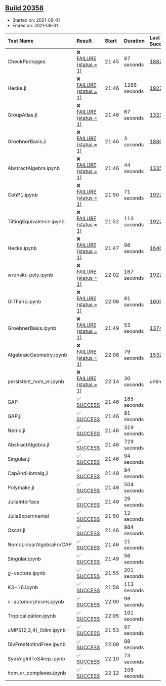 ## [Build 20358](https://oscarci.mathematik.uni-kl.de/job/oscar/20358/)

* Started on: 2021-09-01
* Ended on: 2021-09-01

| Test Name    | Result | Start | Duration | Last Success | First Failure |
|:-------------|:-------|:------|:---------|:-------------|:--------------|
| CheckPackages | ❌ [FAILURE (status = 1)](https://oscarci.mathematik.uni-kl.de/job/oscar/20358/artifact/logs/build-20358/CheckPackages.log) | 21:45 | 87 seconds | [18822](https://oscarci.mathematik.uni-kl.de/job/oscar/18822/) | [18823](https://oscarci.mathematik.uni-kl.de/job/oscar/18823/) |
| Hecke.jl | ❌ [FAILURE (status = 1)](https://oscarci.mathematik.uni-kl.de/job/oscar/20358/artifact/logs/build-20358/Hecke.jl.log) | 21:46 | 1266 seconds | [19222](https://oscarci.mathematik.uni-kl.de/job/oscar/19222/) | [20152](https://oscarci.mathematik.uni-kl.de/job/oscar/20152/) |
| GroupAtlas.jl | ❌ [FAILURE (status = 1)](https://oscarci.mathematik.uni-kl.de/job/oscar/20358/artifact/logs/build-20358/GroupAtlas.jl.log) | 21:46 | 67 seconds | [13311](https://oscarci.mathematik.uni-kl.de/job/oscar/13311/) | [13312](https://oscarci.mathematik.uni-kl.de/job/oscar/13312/) |
| GroebnerBasis.jl | ❌ [FAILURE (status = 1)](https://oscarci.mathematik.uni-kl.de/job/oscar/20358/artifact/logs/build-20358/GroebnerBasis.jl.log) | 21:46 | 3 seconds | [18864](https://oscarci.mathematik.uni-kl.de/job/oscar/18864/) | [18865](https://oscarci.mathematik.uni-kl.de/job/oscar/18865/) |
| AbstractAlgebra.ipynb | ❌ [FAILURE (status = 1)](https://oscarci.mathematik.uni-kl.de/job/oscar/20358/artifact/logs/build-20358/AbstractAlgebra.ipynb.log) | 21:46 | 44 seconds | [13355](https://oscarci.mathematik.uni-kl.de/job/oscar/13355/) | [13356](https://oscarci.mathematik.uni-kl.de/job/oscar/13356/) |
| CohP1.ipynb | ❌ [FAILURE (status = 1)](https://oscarci.mathematik.uni-kl.de/job/oscar/20358/artifact/logs/build-20358/CohP1.ipynb.log) | 21:50 | 71 seconds | [19222](https://oscarci.mathematik.uni-kl.de/job/oscar/19222/) | [20152](https://oscarci.mathematik.uni-kl.de/job/oscar/20152/) |
| TiltingEquivalence.ipynb | ❌ [FAILURE (status = 1)](https://oscarci.mathematik.uni-kl.de/job/oscar/20358/artifact/logs/build-20358/TiltingEquivalence.ipynb.log) | 21:52 | 113 seconds | [19222](https://oscarci.mathematik.uni-kl.de/job/oscar/19222/) | [20152](https://oscarci.mathematik.uni-kl.de/job/oscar/20152/) |
| Hecke.ipynb | ❌ [FAILURE (status = 1)](https://oscarci.mathematik.uni-kl.de/job/oscar/20358/artifact/logs/build-20358/Hecke.ipynb.log) | 21:47 | 98 seconds | [16463](https://oscarci.mathematik.uni-kl.de/job/oscar/16463/) | [16464](https://oscarci.mathematik.uni-kl.de/job/oscar/16464/) |
| wronski-poly.ipynb | ❌ [FAILURE (status = 1)](https://oscarci.mathematik.uni-kl.de/job/oscar/20358/artifact/logs/build-20358/wronski-poly.ipynb.log) | 22:02 | 167 seconds | [19222](https://oscarci.mathematik.uni-kl.de/job/oscar/19222/) | [20152](https://oscarci.mathematik.uni-kl.de/job/oscar/20152/) |
| GITFans.ipynb | ❌ [FAILURE (status = 1)](https://oscarci.mathematik.uni-kl.de/job/oscar/20358/artifact/logs/build-20358/GITFans.ipynb.log) | 22:06 | 81 seconds | [16068](https://oscarci.mathematik.uni-kl.de/job/oscar/16068/) | [16069](https://oscarci.mathematik.uni-kl.de/job/oscar/16069/) |
| GroebnerBasis.ipynb | ❌ [FAILURE (status = 1)](https://oscarci.mathematik.uni-kl.de/job/oscar/20358/artifact/logs/build-20358/GroebnerBasis.ipynb.log) | 21:49 | 53 seconds | [13748](https://oscarci.mathematik.uni-kl.de/job/oscar/13748/) | [13749](https://oscarci.mathematik.uni-kl.de/job/oscar/13749/) |
| AlgebraicGeometry.ipynb | ❌ [FAILURE (status = 1)](https://oscarci.mathematik.uni-kl.de/job/oscar/20358/artifact/logs/build-20358/AlgebraicGeometry.ipynb.log) | 22:08 | 79 seconds | [15322](https://oscarci.mathematik.uni-kl.de/job/oscar/15322/) | [15323](https://oscarci.mathematik.uni-kl.de/job/oscar/15323/) |
| persistent_hom_vr.ipynb | ❌ [FAILURE (status = 1)](https://oscarci.mathematik.uni-kl.de/job/oscar/20358/artifact/logs/build-20358/persistent_hom_vr.ipynb.log) | 22:14 | 30 seconds | unknown | unknown |
| GAP | ✅ [SUCCESS](https://oscarci.mathematik.uni-kl.de/job/oscar/20358/artifact/logs/build-20358/GAP.log) | 21:46 | 185 seconds |  |  |
| GAP.jl | ✅ [SUCCESS](https://oscarci.mathematik.uni-kl.de/job/oscar/20358/artifact/logs/build-20358/GAP.jl.log) | 21:46 | 91 seconds |  |  |
| Nemo.jl | ✅ [SUCCESS](https://oscarci.mathematik.uni-kl.de/job/oscar/20358/artifact/logs/build-20358/Nemo.jl.log) | 21:46 | 319 seconds |  |  |
| AbstractAlgebra.jl | ✅ [SUCCESS](https://oscarci.mathematik.uni-kl.de/job/oscar/20358/artifact/logs/build-20358/AbstractAlgebra.jl.log) | 21:46 | 729 seconds |  |  |
| Singular.jl | ✅ [SUCCESS](https://oscarci.mathematik.uni-kl.de/job/oscar/20358/artifact/logs/build-20358/Singular.jl.log) | 21:46 | 94 seconds |  |  |
| CapAndHomalg.jl | ✅ [SUCCESS](https://oscarci.mathematik.uni-kl.de/job/oscar/20358/artifact/logs/build-20358/CapAndHomalg.jl.log) | 21:48 | 94 seconds |  |  |
| Polymake.jl | ✅ [SUCCESS](https://oscarci.mathematik.uni-kl.de/job/oscar/20358/artifact/logs/build-20358/Polymake.jl.log) | 21:46 | 504 seconds |  |  |
| JuliaInterface | ✅ [SUCCESS](https://oscarci.mathematik.uni-kl.de/job/oscar/20358/artifact/logs/build-20358/JuliaInterface.log) | 21:49 | 29 seconds |  |  |
| JuliaExperimental | ✅ [SUCCESS](https://oscarci.mathematik.uni-kl.de/job/oscar/20358/artifact/logs/build-20358/JuliaExperimental.log) | 21:50 | 12 seconds |  |  |
| Oscar.jl | ✅ [SUCCESS](https://oscarci.mathematik.uni-kl.de/job/oscar/20358/artifact/logs/build-20358/Oscar.jl.log) | 21:46 | 984 seconds |  |  |
| NemoLinearAlgebraForCAP | ✅ [SUCCESS](https://oscarci.mathematik.uni-kl.de/job/oscar/20358/artifact/logs/build-20358/NemoLinearAlgebraForCAP.log) | 21:46 | 21 seconds |  |  |
| Singular.ipynb | ✅ [SUCCESS](https://oscarci.mathematik.uni-kl.de/job/oscar/20358/artifact/logs/build-20358/Singular.ipynb.log) | 21:49 | 56 seconds |  |  |
| g-vectors.ipynb | ✅ [SUCCESS](https://oscarci.mathematik.uni-kl.de/job/oscar/20358/artifact/logs/build-20358/g-vectors.ipynb.log) | 21:55 | 201 seconds |  |  |
| K3-16.ipynb | ✅ [SUCCESS](https://oscarci.mathematik.uni-kl.de/job/oscar/20358/artifact/logs/build-20358/K3-16.ipynb.log) | 21:58 | 113 seconds |  |  |
| c-automorphisms.ipynb | ✅ [SUCCESS](https://oscarci.mathematik.uni-kl.de/job/oscar/20358/artifact/logs/build-20358/c-automorphisms.ipynb.log) | 22:00 | 98 seconds |  |  |
| Tropicalization.ipynb | ✅ [SUCCESS](https://oscarci.mathematik.uni-kl.de/job/oscar/20358/artifact/logs/build-20358/Tropicalization.ipynb.log) | 22:05 | 101 seconds |  |  |
| uMPS(2,2,4)_0dim.ipynb | ✅ [SUCCESS](https://oscarci.mathematik.uni-kl.de/job/oscar/20358/artifact/logs/build-20358/uMPS-2-2-4-_0dim.ipynb.log) | 21:53 | 97 seconds |  |  |
| DivFreeNotIndFree.ipynb | ✅ [SUCCESS](https://oscarci.mathematik.uni-kl.de/job/oscar/20358/artifact/logs/build-20358/DivFreeNotIndFree.ipynb.log) | 22:09 | 88 seconds |  |  |
| SymAlgIntToS4rep.ipynb | ✅ [SUCCESS](https://oscarci.mathematik.uni-kl.de/job/oscar/20358/artifact/logs/build-20358/SymAlgIntToS4rep.ipynb.log) | 22:10 | 73 seconds |  |  |
| hom_vr_complexes.ipynb | ✅ [SUCCESS](https://oscarci.mathematik.uni-kl.de/job/oscar/20358/artifact/logs/build-20358/hom_vr_complexes.ipynb.log) | 22:12 | 108 seconds |  |  |
